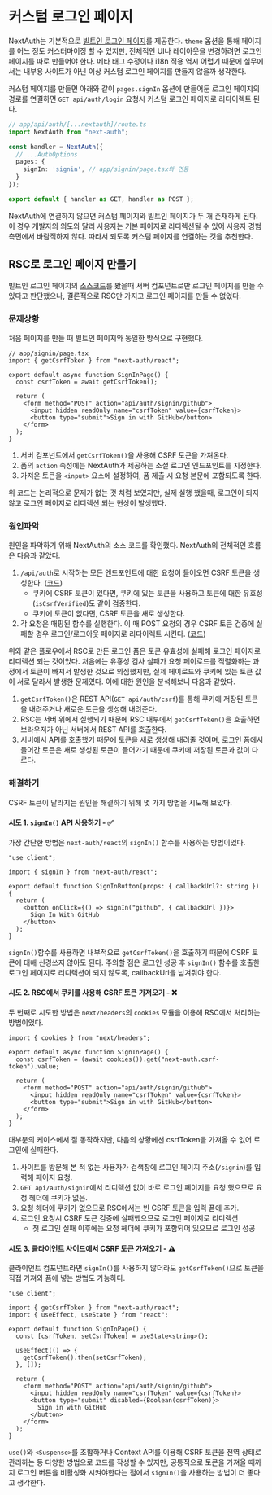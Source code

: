 # 커스텀 로그인 페이지

NextAuth는 기본적으로 [빌트인 로그인 페이지](https://github.com/nextauthjs/next-auth/blob/v4/packages/next-auth/src/core/pages/signin.tsx)를 제공한다. `theme` 옵션을 통해 페이지를 어느 정도 커스터마이징 할 수 있지만, 전체적인 UI나 레이아웃을 변경하려면 로그인 페이지를 따로 만들어야 한다. 메타 태그 수정이나 i18n 적용 역시 어렵기 때문에 실무에서는 내부용 사이트가 아닌 이상 커스텀 로그인 페이지를 만들지 않을까 생각한다.

커스텀 페이지를 만들면 아래와 같이 `pages.signIn` 옵션에 만들어둔 로그인 페이지의 경로를 연결하면 `GET api/auth/login` 요청시 커스텀 로그인 페이지로 리다이렉트 된다.

```ts
// app/api/auth/[...nextauth]/route.ts
import NextAuth from "next-auth";

const handler = NextAuth({
  // ...AuthOptions
  pages: {
    signIn: 'signin', // app/signin/page.tsx와 연동
  }
});

export default { handler as GET, handler as POST };
```

NextAuth에 연결하지 않으면 커스텀 페이지와 빌트인 페이지가 두 개 존재하게 된다. 이 경우 개발자의 의도와 달리 사용자는 기본 페이지로 리디렉션될 수 있어 사용자 경험 측면에서 바람직하지 않다. 따라서 되도록 커스텀 페이지를 연결하는 것을 추천한다.

## RSC로 로그인 페이지 만들기

빌트인 로그인 페이지의 [소스코드](https://github.com/nextauthjs/next-auth/blob/v4/packages/next-auth/src/core/pages/signin.tsx)를 봤을때 서버 컴포넌트로만 로그인 페이지를 만들 수 있다고 판단했으나, 결론적으로 RSC만 가지고 로그인 페이지를 만들 수 없었다.

### 문제상황

처음 페이지를 만들 때 빌트인 페이지와 동일한 방식으로 구현했다.

```tsx
// app/signin/page.tsx
import { getCsrfToken } from "next-auth/react";

export default async function SignInPage() {
  const csrfToken = await getCsrfToken();

  return (
    <form method="POST" action="api/auth/signin/github">
      <input hidden readOnly name="csrfToken" value={csrfToken}>
      <button type="submit">Sign in with GitHub</button>
    </form>
  );
}
```

1. 서버 컴포넌트에서 `getCsrfToken()`을 사용해 CSRF 토큰을 가져온다.
2. 폼의 `action` 속성에는 NextAuth가 제공하는 소셜 로그인 엔드포인트를 지정한다.
3. 가져온 토큰을 `<input>` 요소에 설정하여, 폼 제출 시 요청 본문에 포함되도록 한다.

위 코드는 논리적으로 문제가 없는 것 처럼 보였지만, 실제 실행 했을때, 로그인이 되지 않고 로그인 페이지로 리디렉션 되는 현상이 발생했다.

### 원인파악

원인을 파악하기 위해 NextAuth의 소스 코드를 확인했다. NextAuth의 전체적인 흐름은 다음과 같았다.

1. `/api/auth`로 시작하는 모든 엔드포인트에 대한 요청이 들어오면 CSRF 토큰을 생성한다. ([코드](https://github.com/nextauthjs/next-auth/blob/v4/packages/next-auth/src/core/lib/csrf-token.ts))
   - 쿠키에 CSRF 토큰이 있다면, 쿠키에 있는 토큰을 사용하고 토큰에 대한 유효성(`isCsrfVerified`)도 같이 검증한다.
   - 쿠키에 토큰이 없다면, CSRF 토큰을 새로 생성한다.
2. 각 요청은 매핑된 함수를 실행한다. 이 때 POST 요청의 경우 CSRF 토큰 검증에 실패할 경우 로그인/로그아웃 페이지로 리다이렉트 시킨다. ([코드](https://github.com/nextauthjs/next-auth/blob/v4/packages/next-auth/src/core/index.ts#L267))

위와 같은 플로우에서 RSC로 만든 로그인 폼은 토큰 유효성에 실패해 로그인 페이지로 리디렉션 되는 것이었다. 처음에는 유횽성 검사 실패가 요청 페이로드를 직렬화하는 과정에서 토큰이 빠져서 발생한 것으로 의심했지만, 실제 페이로드와 쿠키에 있는 토큰 값이 서로 달라서 발생한 문제였다. 이에 대한 원인을 분석해보니 다음과 같았다.

1. `getCsrfToken()`은 REST API(`GET api/auth/csrf`)를 통해 쿠키에 저장된 토큰을 내려주거나 새로운 토큰을 생성해 내려준다.
2. RSC는 서버 위에서 실행되기 때문에 RSC 내부에서 `getCsrfToken()`을 호출하면 브라우저가 아닌 서버에서 REST API를 호출한다.
3. 서버에서 API를 호출했기 때문에 토큰을 새로 생성해 내려줄 것이며, 로그인 폼에서 들어간 토큰은 새로 생성된 토큰이 들어가기 때문에 쿠키에 저장된 토큰과 값이 다르다.

### 해결하기

CSRF 토큰이 달라지는 원인을 해결하기 위해 몇 가지 방법을 시도해 보았다.

#### 시도 1. `signIn()` API 사용하기 - ✅

가장 간단한 방법은 `next-auth/react`의 `signIn()` 함수를 사용하는 방법이었다.

```tsx
"use client";

import { signIn } from "next-auth/react";

export default function SignInButton(props: { callbackUrl?: string }) {
  return (
    <button onClick={() => signIn("github", { callbackUrl })}>
      Sign In With GitHub
    </button>
  );
}
```

`signIn()`함수를 사용하면 내부적으로 `getCsrfToken()`을 호출하기 때문에 CSRF 토큰에 대해 신경쓰지 않아도 된다. 주의할 점은 로그인 성공 후 `signIn()` 함수를 호출한 로그인 페이지로 리디렉션이 되지 않도록, callbackUrl을 넘겨줘야 한다.

#### 시도 2. RSC에서 쿠키를 사용해 CSRF 토큰 가져오기 - ❌

두 번째로 시도한 방법은 `next/headers`의 `cookies` 모듈을 이용해 RSC에서 처리하는 방법이었다.

```tsx
import { cookies } from "next/headers";

export default async function SignInPage() {
  const csrfToken = (await cookies()).get("next-auth.csrf-token").value;

  return (
    <form method="POST" action="api/auth/signin/github">
      <input hidden readOnly name="csrfToken" value={csrfToken}>
      <button type="submit">Sign in with GitHub</button>
    </form>
  );
}
```

대부분의 케이스에서 잘 동작하지만, 다음의 상황에선 csrfToken을 가져올 수 없어 로그인에 실패한다.

1. 사이트를 방문해 본 적 없는 사용자가 검색창에 로그인 페이지 주소(`/signin`)를 입력해 페이지 요청.
2. `GET api/auth/signin`에서 리디렉션 없이 바로 로그인 페이지를 요청 했으므로 요청 헤더에 쿠키가 없음.
3. 요청 헤더에 쿠키가 없으므로 RSC에서는 빈 CSRF 토큰을 입력 폼에 추가.
4. 로그인 요청시 CSRF 토큰 검증에 실패했으므로 로그인 페이지로 리디렉션
   - 첫 로그인 실패 이후에는 요청 헤더에 쿠키가 포함되어 있으므로 로그인 성공

#### 시도 3. 클라이언트 사이드에서 CSRF 토큰 가져오기 - ⚠️

클라이언트 컴포넌트라면 `signIn()`를 사용하지 않더라도 `getCsrfToken()`으로 토큰을 직접 가져와 폼에 넣는 방법도 가능하다.

```tsx
"use client";

import { getCsrfToken } from "next-auth/react";
import { useEffect, useState } from "react";

export default function SignInPage() {
  const [csrfToken, setCsrfToken] = useState<string>();

  useEffect(() => {
    getCsrfToken().then(setCsrfToken);
  }, []);

  return (
    <form method="POST" action="api/auth/signin/github">
      <input hidden readOnly name="csrfToken" value={csrfToken}>
      <button type="submit" disabled={Boolean(csrfToken)}>
        Sign in with GitHub
      </button>
    </form>
  );
}
```

`use()`와 `<Suspense>`를 조합하거나 Context API를 이용해 CSRF 토큰을 전역 상태로 관리하는 등 다양한 방법으로 코드를 작성할 수 있지만, 공통적으로 토큰을 가져올 때까지 로그인 버튼을 비활성화 시켜야한다는 점에서 `signIn()`을 사용하는 방법이 더 좋다고 생각한다.
